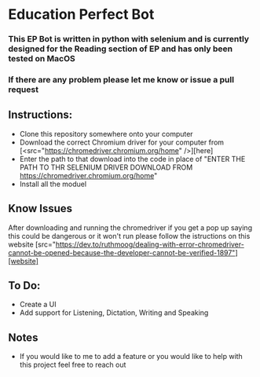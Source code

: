 # Education Perfect Bot

### This EP Bot is written in python with selenium and is currently designed for the Reading section of EP and has only been tested on MacOS

### If there are any problem please let me know or issue a pull request

## Instructions:

- Clone this repository somewhere onto your computer
- Download the correct Chromium driver for your computer from [<src="https://chromedriver.chromium.org/home" />][here]
- Enter the path to that download into the code in place of "ENTER THE PATH TO THR SELENIUM DRIVER DOWNLOAD FROM https://chromedriver.chromium.org/home"
- Install all the moduel

## Know Issues

After downloading and running the chromedriver if you get a pop up saying this could be dangerous or it won't run please follow the istructions on this website [src="https://dev.to/ruthmoog/dealing-with-error-chromedriver-cannot-be-opened-because-the-developer-cannot-be-verified-1897"][website]

## To Do:

- Create a UI
- Add support for Listening, Dictation, Writing and Speaking

## Notes

- If you would like to me to add a feature or you would like to help with this project feel free to reach out

